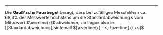 ***

Die **Gauß'sche Faustregel** besagt, dass bei zufälligen Messfehlern ca. 68,3% der Messwerte höchstens um die Standardabweichung $s$ vom Mittelwert $\overline{x}$ abweichen, sie liegen also im [[Standardabweichung]]sintervall $[\overline{x} - s; \overline{x} +s]$  
